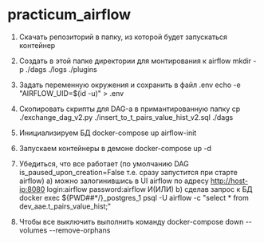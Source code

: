 # practicum_airflow
1) Скачать репозиторий в папку, из которой будет запускаться контейнер

2) Создать в этой папке директории для монтирования к airflow
mkdir -p ./dags ./logs ./plugins

3) Задать переменную окружения и сохранить в файл .env
echo -e "AIRFLOW_UID=$(id -u)" > .env

4) Скопировать скрипты для DAG-а в примантированную папку
cp ./exchange_dag_v2.py ./insert_to_t_pairs_value_hist_v2.sql ./dags

5) Инициализируем БД
docker-compose up airflow-init

6) Запускаем контейнеры в демоне
docker-compose up -d

7) Убедиться, что все работает (по умолчанию DAG is_paused_upon_creation=False т.е. сразу запустится при старте airflow)
	a) можно залогинившись в UI airflow по адресу <http://host-ip:8080> login:airflow password:airflow
	И(ИЛИ)
	b) сделав запрос к БД
	docker exec ${PWD##*/}_postgres_1 psql -U airflow -c "select * from dev_aae.t_pairs_value_hist;"

8) Чтобы все выключить выполнить команду
docker-compose down --volumes --remove-orphans